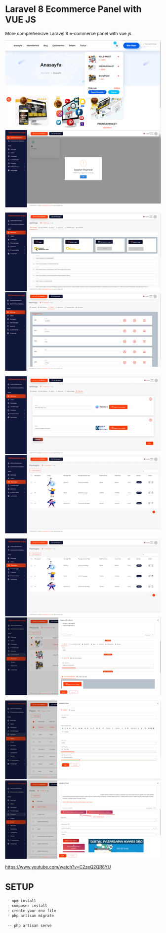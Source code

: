 # Laravel 8 Ecommerce Panel with VUE JS
More comprehensive Laravel 8 e-commerce panel with vue js

![desktop](/screenshots/1.png)
![mobile](/screenshots/2.png)

![desktop](/screenshots/3.png)
![mobile](/screenshots/4.png)

![desktop](/screenshots/5.png)
![mobile](/screenshots/6.png)

![desktop](/screenshots/6.png)
![mobile](/screenshots/product-edit.png)

![desktop](/screenshots/page.png)
![mobile](/screenshots/posts.png)


https://www.youtube.com/watch?v=C2zeQ2QR8YU



# SETUP

```
 - npm install
 - composer install
 - create your env file
 - php artisan migrate

 -- php artisan serve


```